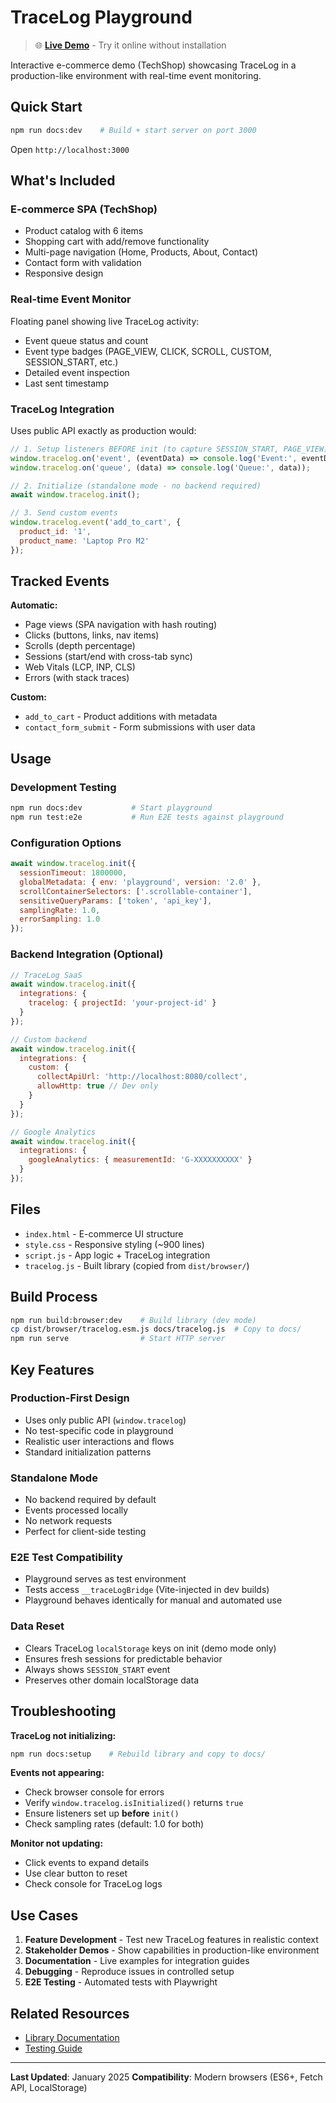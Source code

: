 # TraceLog Playground

> 🌐 **[Live Demo](https://nacorga.github.io/tracelog-lib/)** - Try it online without installation

Interactive e-commerce demo (TechShop) showcasing TraceLog in a production-like environment with real-time event monitoring.

## Quick Start

```bash
npm run docs:dev    # Build + start server on port 3000
```

Open `http://localhost:3000`

## What's Included

### E-commerce SPA (TechShop)
- Product catalog with 6 items
- Shopping cart with add/remove functionality
- Multi-page navigation (Home, Products, About, Contact)
- Contact form with validation
- Responsive design

### Real-time Event Monitor
Floating panel showing live TraceLog activity:
- Event queue status and count
- Event type badges (PAGE_VIEW, CLICK, SCROLL, CUSTOM, SESSION_START, etc.)
- Detailed event inspection
- Last sent timestamp

### TraceLog Integration
Uses public API exactly as production would:

```javascript
// 1. Setup listeners BEFORE init (to capture SESSION_START, PAGE_VIEW)
window.tracelog.on('event', (eventData) => console.log('Event:', eventData));
window.tracelog.on('queue', (data) => console.log('Queue:', data));

// 2. Initialize (standalone mode - no backend required)
await window.tracelog.init();

// 3. Send custom events
window.tracelog.event('add_to_cart', {
  product_id: '1',
  product_name: 'Laptop Pro M2'
});
```

## Tracked Events

**Automatic:**
- Page views (SPA navigation with hash routing)
- Clicks (buttons, links, nav items)
- Scrolls (depth percentage)
- Sessions (start/end with cross-tab sync)
- Web Vitals (LCP, INP, CLS)
- Errors (with stack traces)

**Custom:**
- `add_to_cart` - Product additions with metadata
- `contact_form_submit` - Form submissions with user data

## Usage

### Development Testing
```bash
npm run docs:dev           # Start playground
npm run test:e2e           # Run E2E tests against playground
```

### Configuration Options
```javascript
await window.tracelog.init({
  sessionTimeout: 1800000,
  globalMetadata: { env: 'playground', version: '2.0' },
  scrollContainerSelectors: ['.scrollable-container'],
  sensitiveQueryParams: ['token', 'api_key'],
  samplingRate: 1.0,
  errorSampling: 1.0
});
```

### Backend Integration (Optional)
```javascript
// TraceLog SaaS
await window.tracelog.init({
  integrations: {
    tracelog: { projectId: 'your-project-id' }
  }
});

// Custom backend
await window.tracelog.init({
  integrations: {
    custom: {
      collectApiUrl: 'http://localhost:8080/collect',
      allowHttp: true // Dev only
    }
  }
});

// Google Analytics
await window.tracelog.init({
  integrations: {
    googleAnalytics: { measurementId: 'G-XXXXXXXXXX' }
  }
});
```

## Files

- `index.html` - E-commerce UI structure
- `style.css` - Responsive styling (~900 lines)
- `script.js` - App logic + TraceLog integration
- `tracelog.js` - Built library (copied from `dist/browser/`)

## Build Process

```bash
npm run build:browser:dev    # Build library (dev mode)
cp dist/browser/tracelog.esm.js docs/tracelog.js  # Copy to docs/
npm run serve                # Start HTTP server
```

## Key Features

### Production-First Design
- Uses only public API (`window.tracelog`)
- No test-specific code in playground
- Realistic user interactions and flows
- Standard initialization patterns

### Standalone Mode
- No backend required by default
- Events processed locally
- No network requests
- Perfect for client-side testing

### E2E Test Compatibility
- Playground serves as test environment
- Tests access `__traceLogBridge` (Vite-injected in dev builds)
- Playground behaves identically for manual and automated use

### Data Reset
- Clears TraceLog `localStorage` keys on init (demo mode only)
- Ensures fresh sessions for predictable behavior
- Always shows `SESSION_START` event
- Preserves other domain localStorage data

## Troubleshooting

**TraceLog not initializing:**
```bash
npm run docs:setup    # Rebuild library and copy to docs/
```

**Events not appearing:**
- Check browser console for errors
- Verify `window.tracelog.isInitialized()` returns `true`
- Ensure listeners set up **before** `init()`
- Check sampling rates (default: 1.0 for both)

**Monitor not updating:**
- Click events to expand details
- Use clear button to reset
- Check console for TraceLog logs

## Use Cases

1. **Feature Development** - Test new TraceLog features in realistic context
2. **Stakeholder Demos** - Show capabilities in production-like environment
3. **Documentation** - Live examples for integration guides
4. **Debugging** - Reproduce issues in controlled setup
5. **E2E Testing** - Automated tests with Playwright

## Related Resources

- [Library Documentation](../README.md)
- [Testing Guide](../tests/TESTING_GUIDE.md)

---

**Last Updated**: January 2025
**Compatibility**: Modern browsers (ES6+, Fetch API, LocalStorage)
